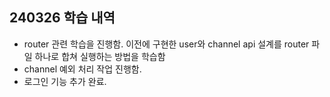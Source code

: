 ## 240326 학습 내역

- router 관련 학습을 진행함. 이전에 구현한 user와 channel api 설계를 router 파일 하나로 합쳐 실행하는 방법을 학습함
- channel 예외 처리 작업 진행함.
- 로그인 기능 추가 완료.
